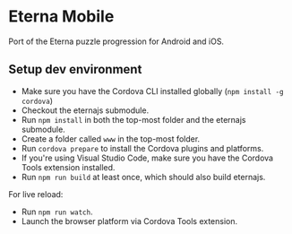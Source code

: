 # Eterna Mobile
Port of the Eterna puzzle progression for Android and iOS.

## Setup dev environment
- Make sure you have the Cordova CLI installed globally (`npm install -g cordova`)
- Checkout the eternajs submodule.
- Run `npm install` in both the top-most folder and the eternajs submodule.
- Create a folder called `www` in the top-most folder.
- Run `cordova prepare` to install the Cordova plugins and platforms.
- If you're using Visual Studio Code, make sure you have the Cordova Tools extension installed.
- Run `npm run build` at least once, which should also build eternajs.

For live reload:
- Run `npm run watch`.
- Launch the browser platform via Cordova Tools extension.
